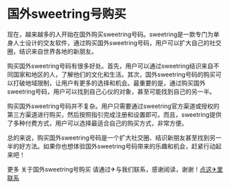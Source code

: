 # 国外sweetring号购买

现在，越来越多的人开始在国外购买sweetring号码。sweetring是一款专门为单身人士设计的交友软件，通过购买国外sweetring号码，用户可以扩大自己的社交圈，结识来自世界各地的新朋友。

购买国外sweetring号码有很多好处。首先，用户可以通过sweetring结识来自不同国家和地区的人，了解他们的文化和生活。其次，国外sweetring号码的购买可以打破地域限制，让用户有更多的选择和机会。最重要的是，通过购买国外sweetring号码，用户可以找到自己心仪的对象，甚至可能找到自己的另一半。

购买国外sweetring号码并不复杂。用户只需要通过sweetring官方渠道或授权的第三方渠道进行购买，然后按照指引完成注册和设置即可。而且，sweetring提供了多种付费方式，用户可以选择最适合自己的购买方式，非常方便。

总的来说，购买国外sweetring号码是一个扩大社交圈、结识新朋友甚至找到另一半的好方法。如果你也想体验国外sweetring号码带来的乐趣和机会，赶紧行动起来吧！

更多 关于国外sweetring号购买 请通过✈与我们联系，感谢阅读，谢谢！[点这✈里联系](https://abc.k02.cc)